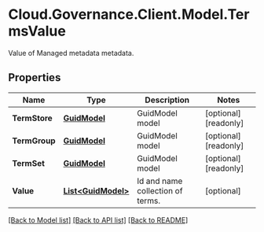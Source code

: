 # Cloud.Governance.Client.Model.TermsValue
Value of Managed metadata metadata.
## Properties

Name | Type | Description | Notes
------------ | ------------- | ------------- | -------------
**TermStore** | [**GuidModel**](GuidModel.md) | GuidModel model | [optional] [readonly] 
**TermGroup** | [**GuidModel**](GuidModel.md) | GuidModel model | [optional] [readonly] 
**TermSet** | [**GuidModel**](GuidModel.md) | GuidModel model | [optional] [readonly] 
**Value** | [**List&lt;GuidModel&gt;**](GuidModel.md) | Id and name collection of terms. | [optional] 

[[Back to Model list]](../README.md#documentation-for-models) [[Back to API list]](../README.md#documentation-for-api-endpoints) [[Back to README]](../README.md)

